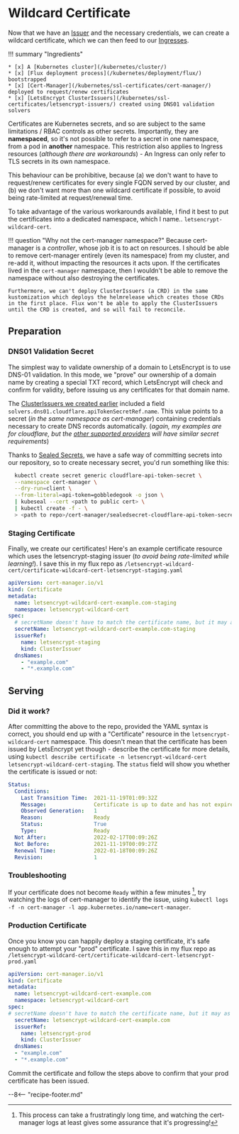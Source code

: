 # Wildcard Certificate

Now that we have an [Issuer](/kubernetes/ssl-certificates/letsencrypt-issuers/) and the necessary credentials, we can create a wildcard certificate, which we can then feed to our [Ingresses](/kubernetes/ingress/).

!!! summary "Ingredients"

    * [x] A [Kubernetes cluster](/kubernetes/cluster/) 
    * [x] [Flux deployment process](/kubernetes/deployment/flux/) bootstrapped
    * [x] [Cert-Manager](/kubernetes/ssl-certificates/cert-manager/) deployed to request/renew certificates
    * [x] [LetsEncrypt ClusterIssuers](/kubernetes/ssl-certificates/letsencrypt-issuers/) created using DNS01 validation solvers

Certificates are Kubernetes secrets, and so are subject to the same limitations / RBAC controls as other secrets. Importantly, they are **namespaced**, so it's not possible to refer to a secret in one namespace, from a pod in **another** namespace. This restriction also applies to Ingress resources (*although there are workarounds*) - An Ingress can only refer to TLS secrets in its own namespace.

This behaviour can be prohibitive, because (a) we don't want to have to request/renew certificates for every single FQDN served by our cluster, and (b) we don't want more than one wildcard certificate if possible, to avoid being rate-limited at request/renewal time.

To take advantage of the various workarounds available, I find it best to put the certificates into a dedicated namespace, which I name.. `letsencrypt-wildcard-cert`.

!!! question "Why not the cert-manager namespace?"
    Because cert-manager is a _controller_, whose job it is to act on resources. I should be able to remove cert-manager entirely (even its namespace) from my cluster, and re-add it, without impacting the resources it acts upon. If the certificates lived in the `cert-manager` namespace, then I wouldn't be able to remove the namespace without also destroying the certificates.

    Furthermore, we can't deploy ClusterIssuers (a CRD) in the same kustomization which deploys the helmrelease which creates those CRDs in the first place. Flux won't be able to apply the ClusterIssuers until the CRD is created, and so will fail to reconcile.

## Preparation

### DNS01 Validation Secret

The simplest way to validate ownership of a domain to LetsEncrypt is to use DNS-01 validation. In this mode, we "prove" our ownership of a domain name by creating a special TXT record, which LetsEncrypt will check and confirm for validity, before issuing us any certificates for that domain name.

The [ClusterIssuers we created earlier](/kubernetes/ssl-certificates/letsencrypt-issuers/) included a field `solvers.dns01.cloudflare.apiTokenSecretRef.name`. This value points to a secret (*in the same namespace as cert-manager*) containing credentials necessary to create DNS records automatically. (*again, my examples are for cloudflare, but the [other supported providers](https://cert-manager.io/docs/configuration/acme/dns01/) will have similar secret requirements*)

Thanks to [Sealed Secrets](/kubernetes/sealed-secrets/), we have a safe way of committing secrets into our repository, so to create necessary secret, you'd run something like this:

```bash
  kubectl create secret generic cloudflare-api-token-secret \
  --namespace cert-manager \
  --dry-run=client \
  --from-literal=api-token=gobbledegook -o json \
  | kubeseal --cert <path to public cert> \
  | kubectl create -f - \
  > <path to repo>/cert-manager/sealedsecret-cloudflare-api-token-secret.yaml
```

### Staging Certificate

Finally, we create our certificates! Here's an example certificate resource which uses the letsencrypt-staging issuer (*to avoid being rate-limited while learning!*). I save this in my flux repo as `/letsencrypt-wildcard-cert/certificate-wildcard-cert-letsencrypt-staging.yaml`


```yaml title="/letsencrypt-wildcard-cert/certificate-wildcard-cert-letsencrypt-staging.yaml"
apiVersion: cert-manager.io/v1
kind: Certificate
metadata:
  name: letsencrypt-wildcard-cert-example.com-staging
  namespace: letsencrypt-wildcard-cert
spec:
  # secretName doesn't have to match the certificate name, but it may as well, for simplicity!
  secretName: letsencrypt-wildcard-cert-example.com-staging 
  issuerRef:
    name: letsencrypt-staging
    kind: ClusterIssuer
  dnsNames:
    - "example.com"
    - "*.example.com"
```

## Serving

### Did it work?

After committing the above to the repo, provided the YAML syntax is correct, you should end up with a "Certificate" resource in the `letsencrypt-wildcard-cert` namespace. This doesn't mean that the certificate has been issued by LetsEncrypt yet though - describe the certificate for more details, using `kubectl describe certificate -n letsencrypt-wildcard-cert letsencrypt-wildcard-cert-staging`. The `status` field will show you whether the certificate is issued or not:

```yaml
Status:
  Conditions:
    Last Transition Time:  2021-11-19T01:09:32Z
    Message:               Certificate is up to date and has not expired
    Observed Generation:   1
    Reason:                Ready
    Status:                True
    Type:                  Ready
  Not After:               2022-02-17T00:09:26Z
  Not Before:              2021-11-19T00:09:27Z
  Renewal Time:            2022-01-18T00:09:26Z
  Revision:                1
```

### Troubleshooting

If your certificate does not become `Ready` within a few minutes [^1], try watching the logs of cert-manager to identify the issue, using `kubectl logs -f -n cert-manager -l app.kubernetes.io/name=cert-manager`.

### Production Certificate

Once you know you can happily deploy a staging certificate, it's safe enough to attempt your "prod" certificate. I save this in my flux repo as `/letsencrypt-wildcard-cert/certificate-wildcard-cert-letsencrypt-prod.yaml`

```yaml title="/letsencrypt-wildcard-cert/certificate-wildcard-cert-letsencrypt-prod.yaml"
apiVersion: cert-manager.io/v1
kind: Certificate
metadata:
  name: letsencrypt-wildcard-cert-example.com
  namespace: letsencrypt-wildcard-cert
spec:
# secretName doesn't have to match the certificate name, but it may as well, for simplicity!
  secretName: letsencrypt-wildcard-cert-example.com 
  issuerRef:
    name: letsencrypt-prod
    kind: ClusterIssuer
  dnsNames:
  - "example.com"
  - "*.example.com"
```

Commit the certificate and follow the steps above to confirm that your prod certificate has been issued.

--8<-- "recipe-footer.md"

[^1]: This process can take a frustratingly long time, and watching the cert-manager logs at least gives some assurance that it's progressing!
